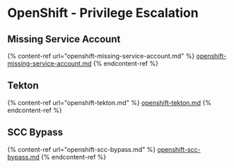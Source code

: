 # OpenShift - Privilege Escalation

## Missing Service Account

{% content-ref url="openshift-missing-service-account.md" %}
[openshift-missing-service-account.md](openshift-missing-service-account.md)
{% endcontent-ref %}

## Tekton

{% content-ref url="openshift-tekton.md" %}
[openshift-tekton.md](openshift-tekton.md)
{% endcontent-ref %}

## SCC Bypass

{% content-ref url="openshift-scc-bypass.md" %}
[openshift-scc-bypass.md](openshift-scc-bypass.md)
{% endcontent-ref %}
